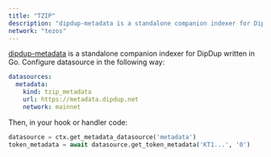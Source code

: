 ```yaml
---
title: "TZIP"
description: "dipdup-metadata is a standalone companion indexer for DipDup written in Go. Configure datasource in the following way"
network: "tezos"
---
```


[dipdup-metadata](https://github.com/dipdup-io/metadata) is a standalone companion indexer for DipDup written in Go. Configure datasource in the following way:

```yaml [dipdup.yaml]
datasources:
  metadata:
    kind: tzip_metadata
    url: https://metadata.dipdup.net
    network: mainnet
```

Then, in your hook or handler code:

```python
datasource = ctx.get_metadata_datasource('metadata')
token_metadata = await datasource.get_token_metadata('KT1...', '0')
```

